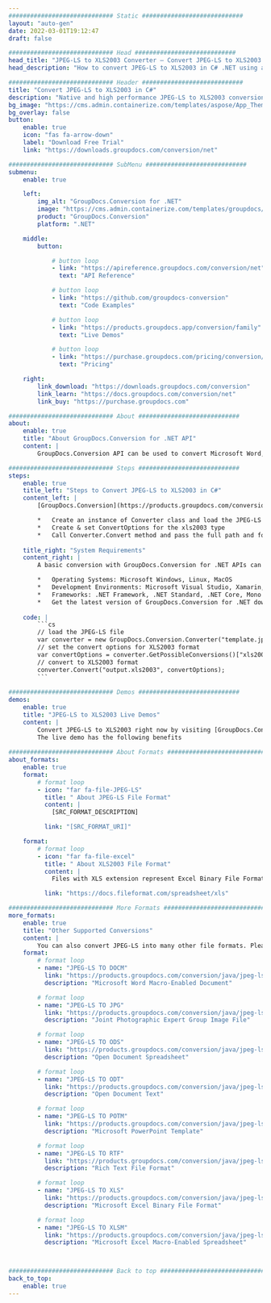 ```yaml
---
############################# Static ############################
layout: "auto-gen"
date: 2022-03-01T19:12:47
draft: false

############################# Head ############################
head_title: "JPEG-LS to XLS2003 Converter – Convert JPEG-LS to XLS2003 in C# .NET"
head_description: "How to convert JPEG-LS to XLS2003 in C# .NET using a few lines of code? Use GroupDocs documents conversion APIs to convert 160+ file formats."

############################# Header ############################
title: "Convert JPEG-LS to XLS2003 in C#"
description: "Native and high performance JPEG-LS to XLS2003 conversion using server side GroupDocs.Conversion for .NET APIs, without the use of any software like Microsoft or Open Office."
bg_image: "https://cms.admin.containerize.com/templates/aspose/App_Themes/V3/images/bg/header1.png"
bg_overlay: false
button:
    enable: true
    icon: "fas fa-arrow-down"
    label: "Download Free Trial"
    link: "https://downloads.groupdocs.com/conversion/net"

############################# SubMenu ############################
submenu:
    enable: true

    left:
        img_alt: "GroupDocs.Conversion for .NET"
        image: "https://cms.admin.containerize.com/templates/groupdocs/images/product-logos/90x90-noborder/groupdocs-conversion-net.png"
        product: "GroupDocs.Conversion"
        platform: ".NET"

    middle:
        button:

            # button loop
            - link: "https://apireference.groupdocs.com/conversion/net"
              text: "API Reference"

            # button loop
            - link: "https://github.com/groupdocs-conversion"
              text: "Code Examples"

            # button loop
            - link: "https://products.groupdocs.app/conversion/family"
              text: "Live Demos"

            # button loop
            - link: "https://purchase.groupdocs.com/pricing/conversion/net"
              text: "Pricing"

    right:
        link_download: "https://downloads.groupdocs.com/conversion"
        link_learn: "https://docs.groupdocs.com/conversion/net"
        link_buy: "https://purchase.groupdocs.com"

############################# About ############################
about:
    enable: true
    title: "About GroupDocs.Conversion for .NET API"
    content: |
        GroupDocs.Conversion API can be used to convert Microsoft Word, Excel, PowerPoint, PDF, Visio and various other formats. GroupDocs.Conversion is a standalone API that is suitable for server side and backend systems where high performance is required. It does not depend on any software like Microsoft or Open Office.

############################# Steps ############################
steps:
    enable: true
    title_left: "Steps to Convert JPEG-LS to XLS2003 in C#"
    content_left: |
        [GroupDocs.Conversion](https://products.groupdocs.com/conversion/net) makes it easy for developers to convert the JPEG-LS file to XLS2003 using a few lines of code.

        *   Create an instance of Converter class and load the JPEG-LS file with full path
        *   Create & set ConvertOptions for the xls2003 type
        *   Call Converter.Convert method and pass the full path and format (XLS2003) as parameter
        
    title_right: "System Requirements"
    content_right: |
        A basic conversion with GroupDocs.Conversion for .NET APIs can be done by implementing a few easy steps. Our APIs are supported on all major platforms and operating systems. Before executing the code below, please make sure that you have the following prerequisites installed on your system.

        *   Operating Systems: Microsoft Windows, Linux, MacOS
        *   Development Environments: Microsoft Visual Studio, Xamarin, MonoDevelop
        *   Frameworks: .NET Framework, .NET Standard, .NET Core, Mono
        *   Get the latest version of GroupDocs.Conversion for .NET downloaded from [Nuget](https://www.nuget.org/packages/groupdocs.conversion)
        
    code: |
        ```cs
        // load the JPEG-LS file
        var converter = new GroupDocs.Conversion.Converter("template.jpeg-ls");
        // set the convert options for XLS2003 format
        var convertOptions = converter.GetPossibleConversions()["xls2003"].ConvertOptions;
        // convert to XLS2003 format
        converter.Convert("output.xls2003", convertOptions);
        ```
        
############################# Demos ############################
demos:
    enable: true
    title: "JPEG-LS to XLS2003 Live Demos"
    content: |
        Convert JPEG-LS to XLS2003 right now by visiting [GroupDocs.Conversion Live Demos](https://products.groupdocs.app/conversion/family) website.  
        The live demo has the following benefits
        
############################# About Formats ############################
about_formats:
    enable: true
    format:
        # format loop
        - icon: "far fa-file-JPEG-LS"
          title: " About JPEG-LS File Format"
          content: |
            [SRC_FORMAT_DESCRIPTION]

          link: "[SRC_FORMAT_URI]"

    format:
        # format loop
        - icon: "far fa-file-excel"
          title: " About XLS2003 File Format"
          content: |
            Files with XLS extension represent Excel Binary File Format. Such files can be created by Microsoft Excel as well as other similar spreadsheet programs such as OpenOffice Calc or Apple Numbers. File saved by Excel are known as Workbook where each workbook can have one or more worksheets. Data is stored and displayed to users in table format in worksheet and can span numeric values, text data, formulas, external data connections, images and charts. Applications like Microsoft Excel lets you export workbook data to several different formats including PDF, CSV, XLSX, TXT, HTML, XPS and several others. The XLS file format was replaced with a more open and structured format, XLSX, with the release of Microsoft Excel 2007. The latest versions still provide support for creating and reading XLS files, though XLSX is the first choice of use now.

          link: "https://docs.fileformat.com/spreadsheet/xls"

############################# More Formats ############################
more_formats:
    enable: true
    title: "Other Supported Conversions"
    content: |
        You can also convert JPEG-LS into many other file formats. Please see the complete list below.
    format: 
        # format loop
        - name: "JPEG-LS TO DOCM"
          link: "https://products.groupdocs.com/conversion/java/jpeg-ls-to-docm/"
          description: "Microsoft Word Macro-Enabled Document"

        # format loop
        - name: "JPEG-LS TO JPG"
          link: "https://products.groupdocs.com/conversion/java/jpeg-ls-to-jpg/"
          description: "Joint Photographic Expert Group Image File"

        # format loop
        - name: "JPEG-LS TO ODS"
          link: "https://products.groupdocs.com/conversion/java/jpeg-ls-to-ods/"
          description: "Open Document Spreadsheet"

        # format loop
        - name: "JPEG-LS TO ODT"
          link: "https://products.groupdocs.com/conversion/java/jpeg-ls-to-odt/"
          description: "Open Document Text"

        # format loop
        - name: "JPEG-LS TO POTM"
          link: "https://products.groupdocs.com/conversion/java/jpeg-ls-to-potm/"
          description: "Microsoft PowerPoint Template"

        # format loop
        - name: "JPEG-LS TO RTF"
          link: "https://products.groupdocs.com/conversion/java/jpeg-ls-to-rtf/"
          description: "Rich Text File Format"

        # format loop
        - name: "JPEG-LS TO XLS"
          link: "https://products.groupdocs.com/conversion/java/jpeg-ls-to-xls/"
          description: "Microsoft Excel Binary File Format"

        # format loop
        - name: "JPEG-LS TO XLSM"
          link: "https://products.groupdocs.com/conversion/java/jpeg-ls-to-xlsm/"
          description: "Microsoft Excel Macro-Enabled Spreadsheet"



############################# Back to top ###############################
back_to_top:
    enable: true
---
```

